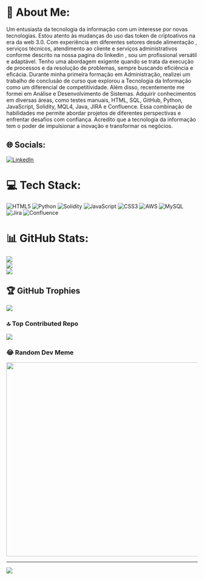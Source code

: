 # 💫 About Me:
Um entusiasta da tecnologia da informação com um interesse por novas tecnologias. Estou atento às mudanças do uso das token de criptoativos na era da web 3.0. Com experiência em diferentes setores desde alimentação , serviços técnicos, atendimento ao cliente e serviços administrativos conforme descrito na nossa pagina do linkedin , sou um profissional versátil e adaptável. Tenho uma abordagem exigente quando se trata da execução de processos e da resolução de problemas, sempre buscando eficiência e eficácia. Durante minha primeira formação em Administração, realizei um trabalho de conclusão de curso que explorou a Tecnologia da Informação como um diferencial de competitividade. Além disso, recentemente me formei em Análise e Desenvolvimento de Sistemas. Adquirir conhecimentos em diversas áreas, como testes manuais, HTML, SQL, GitHub, Python, JavaScript, Solidity, MQL4, Java, JIRA e Confluence. Essa combinação de habilidades me permite abordar projetos de diferentes perspectivas e enfrentar desafios com confiança. Acredito que a tecnologia da informação tem o poder de impulsionar a inovação e transformar os negócios.


## 🌐 Socials:
[![LinkedIn](https://img.shields.io/badge/LinkedIn-%230077B5.svg?logo=linkedin&logoColor=white)](https://linkedin.com/in/antoniogarcias) 

# 💻 Tech Stack:
![HTML5](https://img.shields.io/badge/html5-%23E34F26.svg?style=for-the-badge&logo=html5&logoColor=white) ![Python](https://img.shields.io/badge/python-3670A0?style=for-the-badge&logo=python&logoColor=ffdd54) ![Solidity](https://img.shields.io/badge/Solidity-%23363636.svg?style=for-the-badge&logo=solidity&logoColor=white) ![JavaScript](https://img.shields.io/badge/javascript-%23323330.svg?style=for-the-badge&logo=javascript&logoColor=%23F7DF1E) ![CSS3](https://img.shields.io/badge/css3-%231572B6.svg?style=for-the-badge&logo=css3&logoColor=white) ![AWS](https://img.shields.io/badge/AWS-%23FF9900.svg?style=for-the-badge&logo=amazon-aws&logoColor=white) ![MySQL](https://img.shields.io/badge/mysql-%2300f.svg?style=for-the-badge&logo=mysql&logoColor=white) ![Jira](https://img.shields.io/badge/jira-%230A0FFF.svg?style=for-the-badge&logo=jira&logoColor=white) ![Confluence](https://img.shields.io/badge/confluence-%23172BF4.svg?style=for-the-badge&logo=confluence&logoColor=white)
# 📊 GitHub Stats:
![](https://github-readme-stats.vercel.app/api?username=ancgci&theme=algolia&hide_border=false&include_all_commits=true&count_private=false)<br/>
![](https://github-readme-streak-stats.herokuapp.com/?user=ancgci&theme=algolia&hide_border=false)<br/>
![](https://github-readme-stats.vercel.app/api/top-langs/?username=ancgci&theme=algolia&hide_border=false&include_all_commits=true&count_private=false&layout=compact)

## 🏆 GitHub Trophies
![](https://github-profile-trophy.vercel.app/?username=ancgci&theme=matrix&no-frame=false&no-bg=false&margin-w=4)

### 🔝 Top Contributed Repo
![](https://github-contributor-stats.vercel.app/api?username=ancgci&limit=5&theme=matrix&combine_all_yearly_contributions=true)

### 😂 Random Dev Meme
<img src="https://rm.up.railway.app/" width="512px"/>

---
[![](https://visitcount.itsvg.in/api?id=ancgci&icon=0&color=0)](https://visitcount.itsvg.in)

<!-- Proudly created with GPRM ( https://gprm.itsvg.in ) -->


